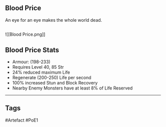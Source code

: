 ## Blood Price
An eye for an eye makes the whole world dead.
##
![[Blood Price.png]]
## Blood Price Stats
- Armour: (198-233)
- Requires Level 40, 85 Str
- 24% reduced maximum Life
- Regenerate (200-250) Life per second
- 100% increased Stun and Block Recovery
- Nearby Enemy Monsters have at least 8% of Life Reserved


---
## Tags
#Artefact
#PoE1